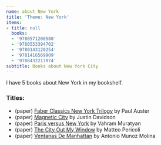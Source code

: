 ```yaml
---
name: about New York
title: 'Theme: New York'
items:
- title: null
  books:
  - '9780571200580'
  - '9780553394702'
  - '9780143120254'
  - '9781416569909'
  - '9788432217074'
subtitle: Books about New York City
---
```

I have 5 books about New York in my bookshelf.

### Titles:
- (paper) [Faber Classics New York Trilogy](/books/info/9780571200580) by Paul Auster
- (paper) [Magnetic City](/books/info/9780553394702) by Justin Davidson
- (paper) [Paris versus New York](/books/info/9780143120254) by Vahram Muratyan
- (paper) [The City Out My Window](/books/info/9781416569909) by Matteo Pericoli
- (paper) [Ventanas De Manhattan](/books/info/9788432217074) by Antonio Munoz Molina
